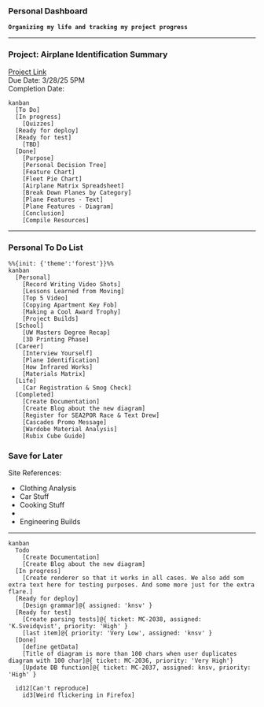 ### Personal Dashboard
**`Organizing my life and tracking my project progress`**

---
### Project: Airplane Identification Summary
[Project Link](https://github.com/Bailey-Wu/Bailey-Wu/blob/main/Portfolio/Airplane%20Identification.md) <br>
Due Date: 3/28/25 5PM <br>
Completion Date: 
```mermaid
kanban
  [To Do]
  [In progress]
    [Quizzes]
  [Ready for deploy]
  [Ready for test]
    [TBD]
  [Done]
    [Purpose]
    [Personal Decision Tree]
    [Feature Chart]
    [Fleet Pie Chart]
    [Airplane Matrix Spreadsheet]
    [Break Down Planes by Category]
    [Plane Features - Text]
    [Plane Features - Diagram]
    [Conclusion]
    [Compile Resources]
```


---
### Personal To Do List
```mermaid
%%{init: {'theme':'forest'}}%%
kanban
  [Personal]
    [Record Writing Video Shots]
    [Lessons Learned from Moving]
    [Top 5 Video]
    [Copying Apartment Key Fob]
    [Making a Cool Award Trophy]
    [Project Builds]
  [School]
    [UW Masters Degree Recap]
    [3D Printing Phase]
  [Career]
    [Interview Yourself]
    [Plane Identification]
    [How Infrared Works]
    [Materials Matrix]
  [Life]
    [Car Registration & Smog Check]
  [Completed]
    [Create Documentation]
    [Create Blog about the new diagram]
    [Register for SEA2POR Race & Text Drew]
    [Cascades Promo Message]
    [Wardobe Material Analysis]
    [Rubix Cube Guide]
```

### Save for Later
Site References: <br>
- Clothing Analysis
- Car Stuff
- Cooking Stuff
- 
- Engineering Builds

---
```mermaid
kanban
  Todo
    [Create Documentation]
    [Create Blog about the new diagram]
  [In progress]
    [Create renderer so that it works in all cases. We also add som extra text here for testing purposes. And some more just for the extra flare.]
  [Ready for deploy]
    [Design grammar]@{ assigned: 'knsv' }
  [Ready for test]
    [Create parsing tests]@{ ticket: MC-2038, assigned: 'K.Sveidqvist', priority: 'High' }
    [last item]@{ priority: 'Very Low', assigned: 'knsv' }
  [Done]
    [define getData]
    [Title of diagram is more than 100 chars when user duplicates diagram with 100 char]@{ ticket: MC-2036, priority: 'Very High'}
    [Update DB function]@{ ticket: MC-2037, assigned: knsv, priority: 'High' }

  id12[Can't reproduce]
    id3[Weird flickering in Firefox]
```
